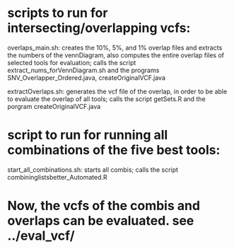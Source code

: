 ###
# scripts to run for intersecting/overlapping vcfs:
overlaps_main.sh: creates the 10%, 5%, and 1% overlap files and extracts the numbers of the vennDiagram, also computes the entire overlap files of selected tools for evaluation; calls the script extract_nums_forVennDiagram.sh and the programs SNV_Overlapper_Ordered.java, createOriginalVCF.java

extractOverlaps.sh: generates the vcf file of the overlap, in order to be able to evaluate the overlap of all tools; calls the script getSets.R and the porgram createOriginalVCF.java

###
# script to run for running all combinations of the five best tools:
start_all_combinations.sh: starts all combis; calls the script combininglistsbetter_Automated.R

###
# Now, the vcfs of the combis and overlaps can be evaluated. see ../eval_vcf/
